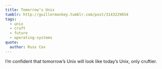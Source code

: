 ```yaml
---
title: Tomorrow’s Unix
tumblr: http://guillermonkey.tumblr.com/post/3143229654
tags:
  - unix
  - cruft
  - future
  - operating-systems
quote:
  author: Russ Cox
---
```


I’m confident that tomorrow’s Unix will look like today’s Unix, only cruftier.
